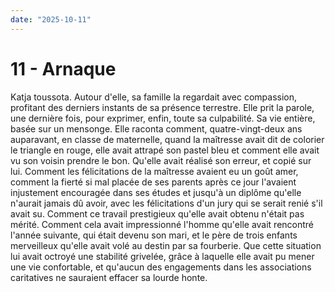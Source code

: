 ```yaml
---
date: "2025-10-11"
---
```

# 11 - Arnaque

Katja toussota. Autour d'elle, sa famille la regardait avec compassion, profitant des
derniers instants de sa présence terrestre. Elle prit la parole, une dernière fois, pour
exprimer, enfin, toute sa culpabilité. Sa vie entière, basée sur un mensonge. Elle
raconta comment, quatre-vingt-deux ans auparavant, en classe de maternelle, quand la
maîtresse avait dit de colorier le triangle en rouge, elle avait attrapé son pastel bleu
et comment elle avait vu son voisin prendre le bon. Qu'elle avait réalisé son erreur, et
copié sur lui. Comment les félicitations de la maîtresse avaient eu un goût amer,
comment la fierté si mal placée de ses parents après ce jour l'avaient injustement
encouragée dans ses études et jusqu'à un diplôme qu'elle n'aurait jamais dû avoir, avec
les félicitations d'un jury qui se serait renié s'il avait su. Comment ce travail
prestigieux qu'elle avait obtenu n'était pas mérité. Comment cela avait impressionné
l'homme qu'elle avait rencontré l'année suivante, qui était devenu son mari, et le père
de trois enfants merveilleux qu'elle avait volé au destin par sa fourberie. Que cette
situation lui avait octroyé une stabilité grivelée, grâce à laquelle elle avait pu mener
une vie confortable, et qu'aucun des engagements dans les associations caritatives ne
sauraient effacer sa lourde honte.
